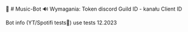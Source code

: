 🎵 # Music-Bot 🔊
Wymagania: 
Token discord
Guild ID - kanału
Client ID

Bot info (YT/Spotifi tests🧪)
use tests 12.2023


